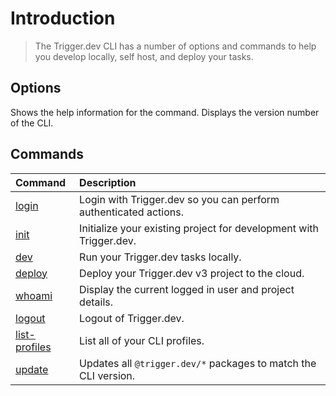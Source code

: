 # Introduction

> The Trigger.dev CLI has a number of options and commands to help you develop locally, self host, and deploy your tasks.

## Options

<ParamField body="Help" type="--help | -h">
  Shows the help information for the command.
</ParamField>

<ParamField body="Version" type="--version | -v">
  Displays the version number of the CLI.
</ParamField>

## Commands

| Command                                      | Description                                                        |
| :------------------------------------------- | :----------------------------------------------------------------- |
| [login](/cli-login-commands)                 | Login with Trigger.dev so you can perform authenticated actions.   |
| [init](/cli-init-commands)                   | Initialize your existing project for development with Trigger.dev. |
| [dev](/cli-dev-commands)                     | Run your Trigger.dev tasks locally.                                |
| [deploy](/cli-deploy-commands)               | Deploy your Trigger.dev v3 project to the cloud.                   |
| [whoami](/cli-whoami-commands)               | Display the current logged in user and project details.            |
| [logout](/cli-logout-commands)               | Logout of Trigger.dev.                                             |
| [list-profiles](/cli-list-profiles-commands) | List all of your CLI profiles.                                     |
| [update](/cli-update-commands)               | Updates all `@trigger.dev/*` packages to match the CLI version.    |
